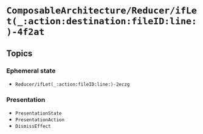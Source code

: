 # ``ComposableArchitecture/Reducer/ifLet(_:action:destination:fileID:line:)-4f2at``

## Topics

### Ephemeral state

- ``Reducer/ifLet(_:action:fileID:line:)-2eczg``

### Presentation

- ``PresentationState``
- ``PresentationAction``
- ``DismissEffect``
